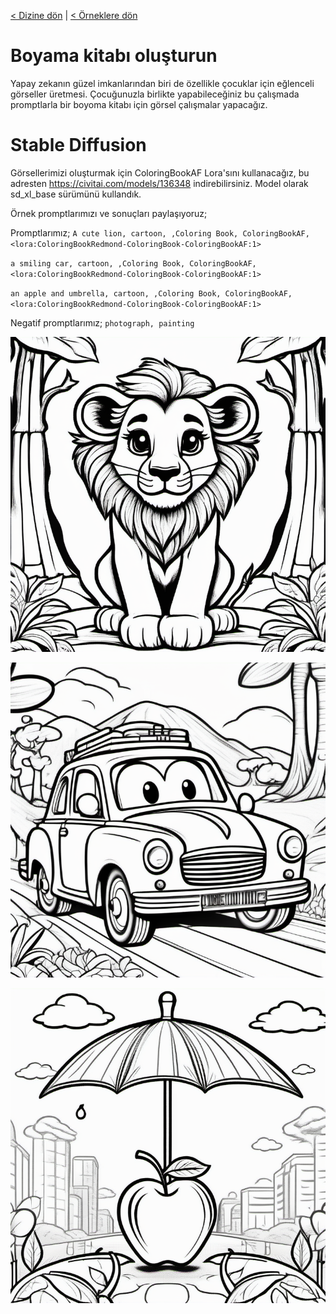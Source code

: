 <a href="/">< Dizine dön</a> | <a href="/ornekler">< Örneklere dön</a>

# Boyama kitabı oluşturun

Yapay zekanın güzel imkanlarından biri de özellikle çocuklar için eğlenceli görseller üretmesi. Çocuğunuzla birlikte yapabileceğiniz bu çalışmada promptlarla bir boyoma kitabı için görsel çalışmalar yapacağız.

# Stable Diffusion

Görsellerimizi oluşturmak için ColoringBookAF Lora'sını kullanacağız, bu adresten https://civitai.com/models/136348 indirebilirsiniz.
Model olarak sd_xl_base sürümünü kullandık.

Örnek promptlarımızı ve sonuçları paylaşıyoruz;

Promptlarımız;
`A cute lion, cartoon, ,Coloring Book, ColoringBookAF, <lora:ColoringBookRedmond-ColoringBook-ColoringBookAF:1>`

`a smiling car, cartoon, ,Coloring Book, ColoringBookAF, <lora:ColoringBookRedmond-ColoringBook-ColoringBookAF:1>`

`an apple and umbrella, cartoon, ,Coloring Book, ColoringBookAF, <lora:ColoringBookRedmond-ColoringBook-ColoringBookAF:1>`

Negatif promptlarımız;
`photograph, painting`


![alt text](/gorseller/boyama-kitabi-1.png)

![alt text](/gorseller/boyama-kitabi-2.png)

![alt text](/gorseller/boyama-kitabi-3.png)